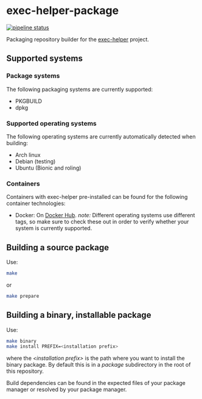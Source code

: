 # exec-helper-package
[![pipeline status](https://gitlab.com/bverhagen/exec-helper-package/badges/master/pipeline.svg)](https://gitlab.com/bverhagen/exec-helper-package/commits/master)

Packaging repository builder for the [exec-helper](https://github.com/bverhagen/exec-helper) project.

## Supported systems
### Package systems
The following packaging systems are currently supported:
- PKGBUILD
- dpkg

### Supported operating systems
The following operating systems are currently automatically detected when building:
- Arch linux
- Debian (testing)
- Ubuntu (Bionic and roling)

### Containers
Containers with exec-helper pre-installed can be found for the following container technologies:
- Docker: On [Docker Hub](https://hub.docker.com/r/bverhagen/exec-helper-package/). _note:_ Different operating systems use different tags, so make sure to check these out in order to verify whether your system is currently supported.

## Building a source package
Use:
```bash
make
```
or
```bash
make prepare
```

## Building a binary, installable package
Use:
```bash
make binary
make install PREFIX=<installation prefix>
```

where the _\<installation prefix\>_ is the path where you want to install the binary package. By default this is in a _package_ subdirectory in the root of this repository.

Build dependencies can be found in the expected files of your package manager or resolved by your package manager.
